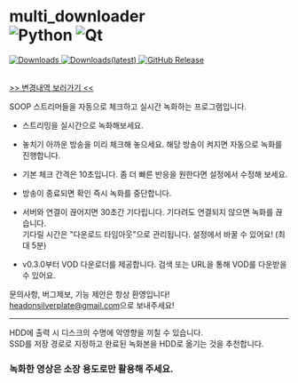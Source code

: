 # multi_downloader <br> ![Python](https://img.shields.io/badge/python-3670A0?logo=python&logoColor=ffdd54) ![Qt](https://img.shields.io/badge/Qt-%23217346.svg?logo=Qt&logoColor=white)
   


<div>
   <a href="https://github.com/HO-Silverplate/multi_downloader/releases">
      <img alt ="Downloads" src = "https://img.shields.io/github/downloads/HO-Silverplate/multi_downloader/total?downloads">
   </a>
   <a href="https://github.com/HO-Silverplate/multi_downloader/releases/latest">
      <img alt="Downloads(latest)" src="https://img.shields.io/github/downloads/HO-Silverplate/multi_downloader/latest/total?label=latest">
   </a>
   <a href="https://github.com/HO-Silverplate/multi_downloader/releases/latest">
      <img alt="GitHub Release" src="https://img.shields.io/github/v/release/HO-silverplate/multi_downloader">
   </a>
</div>
<br>
<div>
      
   [>> 변경내역 보러가기 <<](https://github.com/HO-Silverplate/multi_downloader/blob/main/CHANGELOG.md)

   SOOP 스트리머들을 자동으로 체크하고 실시간 녹화하는 프로그램입니다.
   - 스트리밍을 실시간으로 녹화해보세요.
   - 놓치기 아까운 방송을 미리 체크해 놓으세요. 해당 방송이 켜지면 자동으로 녹화를 진행합니다.
   - 기본 체크 간격은 10초입니다. 좀 더 빠른 반응을 원한다면 설정에서 수정해 보세요.
   - 방송이 종료되면 확인 즉시 녹화를 중단합니다.
     
   - 서버와 연결이 끊어지면 30초간 기다립니다. 기다려도 연결되지 않으면 녹화를 끊습니다.  
     기다릴 시간은 "다운로드 타임아웃"으로 관리됩니다. 설정에서 바꿀 수 있어요! (최대 5분)

   - v0.3.0부터 VOD 다운로더를 제공합니다. 검색 또는 URL을 통해 VOD를 다운받을 수 있어요.

   문의사항, 버그제보, 기능 제안은 항상 환영입니다!   
   [headonsilverplate@gmail.com](mailto:headonsilverplate@gmail.com)으로 보내주세요!

   ---
   HDD에 출력 시 디스크의 수명에 악영향을 끼칠 수 있습니다.  
   SSD를 저장 경로로 지정하고 완료된 녹화본을 HDD로 옮기는 것을 추천합니다.
   
   ### **녹화한 영상은 소장 용도로만 활용해 주세요.**

</div>
